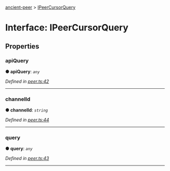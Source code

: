 [ancient-peer](../README.md) > [IPeerCursorQuery](../interfaces/ipeercursorquery.md)



# Interface: IPeerCursorQuery


## Properties
<a id="apiquery"></a>

###  apiQuery

**●  apiQuery**:  *`any`* 

*Defined in [peer.ts:42](https://github.com/AncientSouls/Peer/blob/702c3e9/src/lib/peer.ts#L42)*





___

<a id="channelid"></a>

###  channelId

**●  channelId**:  *`string`* 

*Defined in [peer.ts:44](https://github.com/AncientSouls/Peer/blob/702c3e9/src/lib/peer.ts#L44)*





___

<a id="query"></a>

###  query

**●  query**:  *`any`* 

*Defined in [peer.ts:43](https://github.com/AncientSouls/Peer/blob/702c3e9/src/lib/peer.ts#L43)*





___


